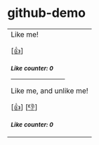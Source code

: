 # github-demo

<div align=center>

<table>
<tr>
<td>
Like me!

[<a href="https://github.com/johnsonafool/github-demo/issues/new?assignees=&labels=like&template=like.yml&title=Add+new+like%21">👍</a>]

<sub><b><i>Like counter: 0</i></b></sub>

<hr size=15px color="ff5733" width=70%>

Like me, and unlike me!

[<a href="https://github.com/johnsonafool/github-demo/issues/new?assignees=&labels=like-mutable&template=like-mutable.yaml&title=Add+new+like%21+%28mutable%29">👍</a>]
[<a href="https://github.com/johnsonafool/github-demo/issues/new?assignees=&labels=unlike-mutable&template=unlike-mutable.yml&title=I+want+to+Unlike%21">👎</a>]

<sub><b><i>Like counter: 0</i></b></sub>

</td>
</tr>
</table>
</div>
